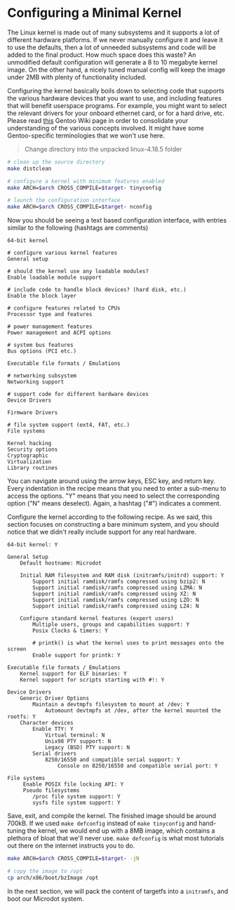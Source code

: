 # Configuring a Minimal Kernel

The Linux kernel is made out of many subsystems and it supports a lot of
different hardware platforms. If we never manually configure it and
leave it to use the defaults, then a lot of unneeded subsystems and code
will be added to the final product. How much space does this waste?
An unmodified default configuration will generate a 8 to 10 megabyte kernel
image. On the other hand, a nicely tuned manual config will keep the image
under 2MB with plenty of functionality included.

Configuring the kernel basically boils down to selecting code that supports the
various hardware devices that you want to use, and including features that will
benefit userspace programs. For example, you might want to select the relevant
drivers for your onboard ethernet card, or for a hard drive, etc. Please read
[this](https://wiki.gentoo.org/wiki/Kernel/Gentoo_Kernel_Configuration_Guide)
Gentoo Wiki page in order to consolidate your understanding of the various
concepts involved. It might have some Gentoo-specific terminologies that
we won't use here.

> Change directory into the unpacked linux-4.18.5 folder

```bash
# clean up the source directory
make distclean

# configure a kernel with minimum features enabled
make ARCH=$arch CROSS_COMPILE=$target- tinyconfig

# launch the configuration interface
make ARCH=$arch CROSS_COMPILE=$target- nconfig
```

Now you should be seeing a text based configuration interface, with entries
similar to the following (hashtags are comments)

```text
64-bit kernel

# configure various kernel features
General setup

# should the kernel use any loadable modules?
Enable loadable module support

# include code to handle block devices? (hard disk, etc.)
Enable the block layer

# configure features related to CPUs
Processor type and features

# power management features
Power management and ACPI options

# system bus features
Bus options (PCI etc.)

Executable file formats / Emulations

# networking subsystem
Networking support

# support code for different hardware devices
Device Drivers

Firmware Drivers

# file system support (ext4, FAT, etc.)
File systems

Kernel hacking
Security options
Cryptographic
Virtualization
Library routines
```



You can navigate
around using the arrow keys, ESC key, and return key. Every indentation in the
recipe means that you need to enter a sub-menu to access the options. "Y" means
that you need to select the corresponding option ("N" means deselect). Again,
a hashtag ("#") indicates a comment.

Configure the kernel according to the following recipe. As we said, this section
focuses on constructing a bare minimum system, and you should notice that we
didn't really include support for any real hardware.

```text
64-bit kernel: Y

General Setup
	Default hostname: Microdot

	Initial RAM filesystem and RAM disk (initramfs/initrd) support: Y
		Support initial ramdisk/ramfs compressed using bzip2: N
		Support initial ramdisk/ramfs compressed using LZMA: N
		Support initial ramdisk/ramfs compressed using XZ: N
		Support initial ramdisk/ramfs compressed using LZO: N
		Support initial ramdisk/ramfs compressed using LZ4: N 

	Configure standard kernel features (expert users)
		Multiple users, groups and capabilities support: Y
		Posix Clocks & timers: Y

		# printk() is what the kernel uses to print messages onto the screen
		Enable support for printk: Y

Executable file formats / Emulations
	Kernel support for ELF binaries: Y
	Kernel support for scripts starting with #!: Y

Device Drivers
	Generic Driver Options
		Maintain a devtmpfs filesystem to mount at /dev: Y
			Automount devtmpfs at /dev, after the kernel mounted the rootfs: Y
	Character devices
		Enable TTY: Y
			Virtual terminal: N
			Unix98 PTY support: N
			Legacy (BSD) PTY support: N
		Serial drivers
			8250/16550 and compatible serial support: Y
				Console on 8250/16550 and compatible serial port: Y

File systems
	 Enable POSIX file locking API: Y
	 Pseudo filesystems
	 	/proc file system support: Y
	 	sysfs file system support: Y

```

Save, exit, and compile the kernel. The finished image should be around 700kB.
If we used `make defconfig` instead of `make tinyconfig` and hand-tuning the
kernel, we would end up with a 8MB image, which contains a plethora of bloat
that we'll never use. `make defconfig` is what most tutorials out there on the
internet instructs you to do.

```bash
make ARCH=$arch CROSS_COMPILE=$target- -jN

# copy the image to /opt
cp arch/x86/boot/bzImage /opt
```

In the next section, we will pack the content of targetfs into a `initramfs`,
and boot our Microdot system.










